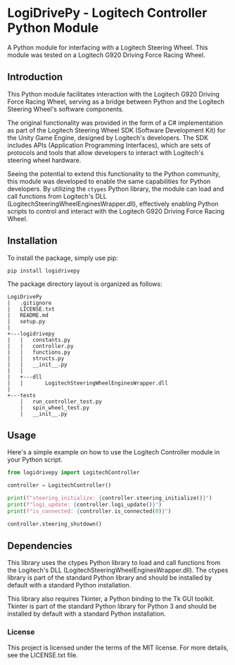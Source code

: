 # LogiDrivePy - Logitech Controller Python Module

A Python module for interfacing with a Logitech Steering Wheel. This module was tested on a Logitech G920 Driving Force Racing Wheel.

## Introduction

This Python module facilitates interaction with the Logitech G920 Driving Force Racing Wheel, serving as a bridge between Python and the Logitech Steering Wheel's software components.

The original functionality was provided in the form of a C# implementation as part of the Logitech Steering Wheel SDK (Software Development Kit) for the Unity Game Engine, designed by Logitech's developers. The SDK includes APIs (Application Programming Interfaces), which are sets of protocols and tools that allow developers to interact with Logitech's steering wheel hardware.

Seeing the potential to extend this functionality to the Python community, this module was developed to enable the same capabilities for Python developers. By utilizing the `ctypes` Python library, the module can load and call functions from Logitech's DLL (LogitechSteeringWheelEnginesWrapper.dll), effectively enabling Python scripts to control and interact with the Logitech G920 Driving Force Racing Wheel.

## Installation

To install the package, simply use pip:
```
pip install logidrivepy
```

The package directory layout is organized as follows:
```
LogiDrivePy
|   .gitignore
|   LICENSE.txt
|   README.md
|   setup.py
|
+---logidrivepy
|   |   constants.py
|   |   controller.py
|   |   functions.py
|   |   structs.py
|   |   __init__.py
|   |
|   +---dll
|   |       LogitechSteeringWheelEnginesWrapper.dll
|
+---tests
    |   run_controller_test.py
    |   spin_wheel_test.py
    |   __init__.py
```

## Usage

Here's a simple example on how to use the Logitech Controller module in your Python script.

```python
from logidrivepy import LogitechController

controller = LogitechController()

print(f"steering_initialize: {controller.steering_initialize()}")
print(f"logi_update: {controller.logi_update()}")
print(f"is_connected: {controller.is_connected(0)}")

controller.steering_shutdown()
```

## Dependencies

This library uses the ctypes Python library to load and call functions from the Logitech's DLL (LogitechSteeringWheelEnginesWrapper.dll). The ctypes library is part of the standard Python library and should be installed by default with a standard Python installation.

This library also requires Tkinter, a Python binding to the Tk GUI toolkit. Tkinter is part of the standard Python library for Python 3 and should be installed by default with a standard Python installation.

### License

This project is licensed under the terms of the MIT license. For more details, see the LICENSE.txt file.
